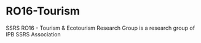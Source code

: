 # RO16-Tourism
SSRS RO16 - Tourism &amp; Ecotourism Research Group is a research group of IPB SSRS Association
